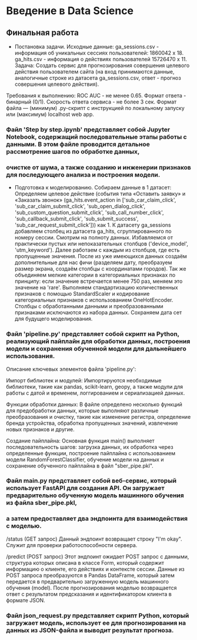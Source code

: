 # Введение в Data Science
## Финальная работа

* Постановка задачи.
Исходные данные:
ga_sessions.csv - информация об уникальных сессиях пользователей: 1860042 x 18.
ga_hits.csv - информация о действиях пользователей 15726470 x 11.
Задача:
Создать сервис для прогнозирования совершения целевого действия пользователем сайта (на вход принимаются данные, аналогичные строке из датасета ga_sessions.csv, ответ - прогноз совершения целевого действия).

Требования к выполнению:
ROC AUC - не менее 0.65.
Формат ответа - бинарный (0/1).
Скорость ответа сервиса - не более 3 сек.
Формат файла — (минимум) .py-скрипт с инструкцией по локальному запуску или (максимум) localhost web app.

### Файл 'Step by step.ipynb' представляет собой Jupyter Notebook, содержащий последовательные этапы работы с данными. В этом файле проводится детальное рассмотрение шагов по обработке данных, 
### очистке от шума, а также созданию и инженерии признаков для последующего анализа и построения модели.
* Подготовка к моделированию.
Собираем данные в 1 датасет:
Определяем целевое действие (события типа «Оставить заявку» и «Заказать звонок»
(ga_hits.event_action in ['sub_car_claim_click', 'sub_car_claim_submit_click',
'sub_open_dialog_click', 'sub_custom_question_submit_click',
'sub_call_number_click', 'sub_callback_submit_click', 'sub_submit_success',
'sub_car_request_submit_click'])) как 1.
К датасету ga_sessions добавляем столбец из датасета ga_hits, сгруппированного по номеру сессии.
Смотрим на полноту данных.
Избавляемся от практически пустых или непоказательных столбцов ('device_model', 'utm_keyword').
Далее работаем с каждым из столбцов, где есть пропущенные значения.
После из уже имеющихся данных создаём дополнительные для нас фичи (разделяем дату, преобразуем размер экрана, создаём столбцы с координатами городов).
Так же объединяем мелкие категории в категориальных признаках по принципу: если значение встречается менее 750 раз, меняем это значение на 'rare'.
Выполняем стандартизацию количественных признаков с помощью StandardScaler и кодирование категориальных признаков с использованием OneHotEncoder. 
Столбцы с обработанными данными и преобразованными признаками исключаются из набора данных.
Сохраняем дата сет для будущего моделирования.


### Файл 'pipeline.py' представляет собой скрипт на Python, реализующий пайплайн для обработки данных, построения модели и сохранения обученной модели для дальнейшего использования.
Описание ключевых элементов файла 'pipeline.py':

Импорт библиотек и модулей:
Импортируются необходимые библиотеки, такие как pandas, scikit-learn, geopy, а также модули для работы с датой и временем, логгированием и сериализацией данных.

Функции обработки данных:
В файле определено несколько функций для предобработки данных, которые выполняют различные преобразования и очистку, такие как изменение регистра, определение бренда устройства, 
обработка пропущенных значений, извлечение новых признаков и другие.

Создание пайплайна:
Основная функция main() выполняет последовательность шагов: загрузка данных, их обработка через определенные функции, построение пайплайна с использованием модели RandomForestClassifier, 
обучение модели на данных и сохранение обученного пайплайна в файл "sber_pipe.pkl".

### Файл main.py представляет собой веб-сервис, который использует FastAPI для создания API. Он загружает предварительно обученную модель машинного обучения из файла sber_pipe.pkl, 
### а затем предоставляет два эндпоинта для взаимодействия с моделью.

/status (GET запрос)
Данный эндпоинт возвращает строку "I'm okay". Служит для проверки работоспособности сервера.

/predict (POST запрос)
Этот эндпоинт ожидает POST запрос с данными, структура которых описана в классе Form, который содержит информацию о клиенте, его действиях и контексте сессии.
Данные из POST запроса преобразуются в Pandas DataFrame, который затем передается в предварительно загруженную модель машинного обучения (model).
После прогнозирования моделью возвращается ответ с результатом предсказания и идентификатором клиента в формате JSON.

### Файл json_request.py представляет скрипт Python, который загружает модель, использует ее для прогнозирования на данных из JSON-файла и выводит результат прогноза.

